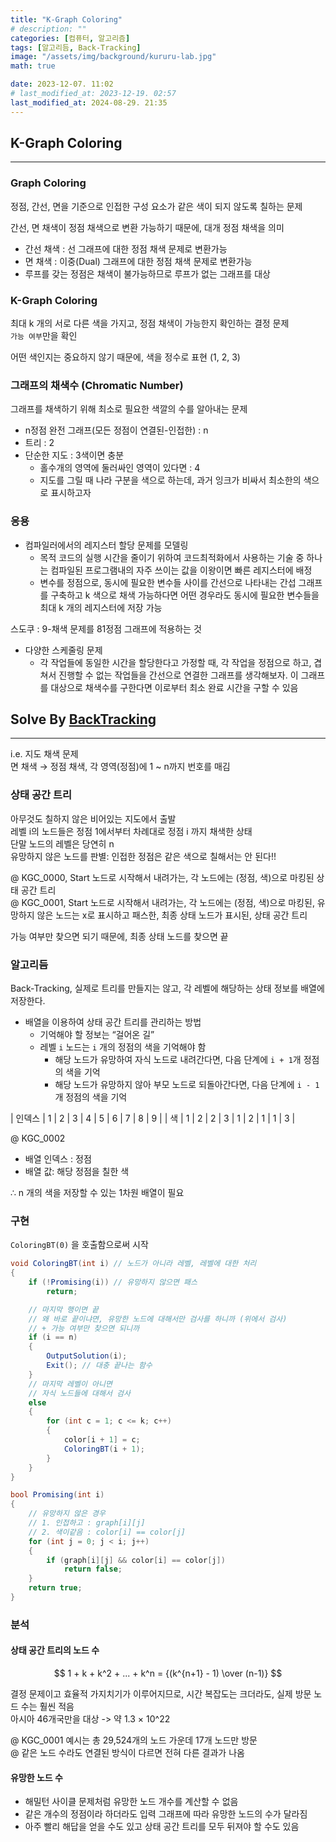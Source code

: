 ```yaml
---
title: "K-Graph Coloring"
# description: ""
categories: [컴퓨터, 알고리즘]
tags: [알고리듬, Back-Tracking]
image: "/assets/img/background/kururu-lab.jpg"
math: true

date: 2023-12-07. 11:02
# last_modified_at: 2023-12-19. 02:57
last_modified_at: 2024-08-29. 21:35
---
```


## K-Graph Coloring

---

### Graph Coloring

정점, 간선, 면을 기준으로 인접한 구성 요소가 같은 색이 되지 않도록 칠하는 문제  

간선, 면 채색이 정점 채색으로 변환 가능하기 때문에, 대개 정점 채색을 의미  

- 간선 채색 : 선 그래프에 대한 정점 채색 문제로 변환가능
- 면 채색 : 이중(Dual) 그래프에 대한 정점 채색 문제로 변환가능
- 루프를 갖는 정점은 채색이 불가능하므로 루프가 없는 그래프를 대상

### K-Graph Coloring

최대 k 개의 서로 다른 색을 가지고, 정점 채색이 가능한지 확인하는 결정 문제  
`가능 여부`만을 확인  

어떤 색인지는 중요하지 않기 때문에, 색을 정수로 표현 (1, 2, 3)  

### 그래프의 채색수 (Chromatic Number)

그래프를 채색하기 위해 최소로 필요한 색깔의 수를 알아내는 문제  

- n정점 완전 그래프(모든 정점이 연결된-인접한) : n
- 트리 : 2
- 단순한 지도 : 3색이면 충분
  - 홀수개의 영역에 둘러싸인 영역이 있다면 : 4
  - 지도를 그릴 때 나라 구분을 색으로 하는데, 과거 잉크가 비싸서 최소한의 색으로 표시하고자

### 응용

- 컴파일러에서의 레지스터 할당 문제를 모델링
  - 목적 코드의 실행 시간을 줄이기 위하여 코드최적화에서 사용하는 기술 중 하나는 컴파일된 프로그램내의 자주 쓰이는 값을 이왕이면 빠른 레지스터에 배정
  - 변수를 정점으로, 동시에 필요한 변수들 사이를 간선으로 나타내는 간섭 그래프를 구축하고 k 색으로 채색 가능하다면 어떤 경우라도 동시에 필요한 변수들을 최대 k 개의 레지스터에 저장 가능

스도쿠 : 9-채색 문제를 81정점 그래프에 적용하는 것  

- 다양한 스케줄링 문제
  - 각 작업들에 동일한 시간을 할당한다고 가정할 때, 각 작업을 정점으로 하고, 겹쳐서 진행할 수 없는 작업들을 간선으로 연결한 그래프를 생각해보자. 이 그래프를 대상으로 채색수를 구한다면 이로부터 최소 완료 시간을 구할 수 있음

## Solve By [BackTracking](/posts/algorithm-back-tracking/)

---

i.e. 지도 채색 문제  
면 채색 → 정점 채색, 각 영역(정점)에 1 ~ n까지 번호를 매김  

### 상태 공간 트리

아무것도 칠하지 않은 비어있는 지도에서 출발  
레벨 i의 노드들은 정점 1에서부터 차례대로 정점 i 까지 채색한 상태  
단말 노드의 레벨은 당연히 n  
유망하지 않은 노드를 판별: 인접한 정점은 같은 색으로 칠해서는 안 된다!!  

@ KGC_0000, Start 노드로 시작해서 내려가는, 각 노드에는 (정점, 색)으로 마킹된 상태 공간 트리  
@ KGC_0001, Start 노드로 시작해서 내려가는, 각 노드에는 (정점, 색)으로 마킹된, 유망하지 않은 노드는 x로 표시하고 패스한, 최종 상태 노드가 표시된, 상태 공간 트리  

가능 여부만 찾으면 되기 때문에, 최종 상태 노드를 찾으면 끝  

### 알고리듬

Back-Tracking, 실제로 트리를 만들지는 않고, 각 레벨에 해당하는 상태 정보를 배열에 저장한다.  

- 배열을 이용하여 상태 공간 트리를 관리하는 방법
  - 기억해야 할 정보는 “걸어온 길”
  - 레벨 `i` 노드는 `i` 개의 정점의 색을 기억해야 함
    - 해당 노드가 유망하여 자식 노드로 내려간다면, 다음 단계에 `i + 1`개 정점의 색을 기억
    - 해당 노드가 유망하지 않아 부모 노드로 되돌아간다면, 다음 단계에 `i - 1`개 정점의 색을 기억

| 인덱스 | 1 | 2 | 3 | 4 | 5 | 6 | 7 | 8 | 9 |
| 색 | 1 | 2 | 2 | 3 | 1 | 2 | 1 | 1 | 3 |

@ KGC_0002  

- 배열 인덱스 : 정점
- 배열 값: 해당 정점을 칠한 색

∴ n 개의 색을 저장할 수 있는 1차원 배열이 필요  

### 구현

`ColoringBT(0)` 을 호출함으로써 시작  

```cs
void ColoringBT(int i) // 노드가 아니라 레벨, 레벨에 대한 처리
{
    if (!Promising(i)) // 유망하지 않으면 패스
        return;

    // 마지막 행이면 끝
    // 왜 바로 끝이냐면, 유망한 노드에 대해서만 검사를 하니까 (위에서 검사)
    // + 가능 여부만 찾으면 되니까
    if (i == n) 
    {
        OutputSolution(i);
        Exit(); // 대충 끝나는 함수
    }
    // 마지막 레벨이 아니면
    // 자식 노드들에 대해서 검사
    else
    {
        for (int c = 1; c <= k; c++)
        {
            color[i + 1] = c;
            ColoringBT(i + 1);
        }
    }
}

bool Promising(int i)
{
    // 유망하지 않은 경우
    // 1. 인접하고 : graph[i][j]
    // 2. 색이같음 : color[i] == color[j]
    for (int j = 0; j < i; j++)
    {
        if (graph[i][j] && color[i] == color[j])
            return false;
    }
    return true;
}
```

### 분석

#### 상태 공간 트리의 노드 수

$$ 1 + k + k^2 + ... + k^n = {(k^{n+1} - 1) \over (n-1)} $$

결정 문제이고 효율적 가지치기가 이루어지므로, 시간 복잡도는 크더라도, 실제 방문 노드 수는 훨씬 적음  
아시아 46개국만을 대상 -> 약 1.3 × 10^22  

@ KGC_0001 예시는 총 29,524개의 노드 가운데 17개 노드만 방문  
@ 같은 노드 수라도 연결된 방식이 다르면 전혀 다른 결과가 나옴  

#### 유망한 노드 수

- 해밀턴 사이클 문제처럼 유망한 노드 개수를 계산할 수 없음
- 같은 개수의 정점이라 하더라도 입력 그래프에 따라 유망한 노드의 수가 달라짐
- 아주 빨리 해답을 얻을 수도 있고 상태 공간 트리를 모두 뒤져야 할 수도 있음
